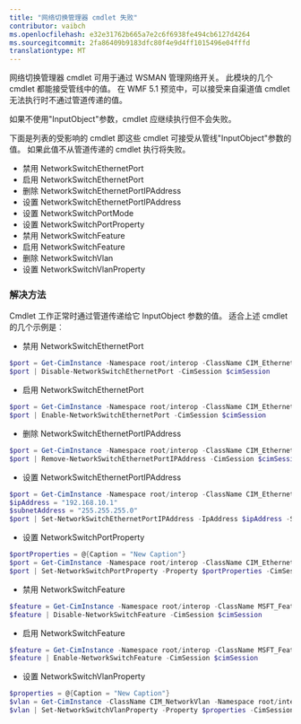 ```yaml
---
title: "网络切换管理器 cmdlet 失败"
contributor: vaibch
ms.openlocfilehash: e32e31762b665a7e2c6f6938fe494cb6127d4264
ms.sourcegitcommit: 2fa86409b9183dfc80f4e9d4ff1015496e04fffd
translationtype: MT
---
```

网络切换管理器 cmdlet 可用于通过 WSMAN 管理网络开关。 此模块的几个 cmdlet 都能接受管线中的值。 在 WMF 5.1 预览中，可以接受来自渠道值 cmdlet 无法执行时不通过管道传递的值。

如果不使用"InputObject"参数，cmdlet 应继续执行但不会失败。

下面是列表的受影响的 cmdlet 即这些 cmdlet 可接受从管线"InputObject"参数的值。 如果此值不从管道传递的 cmdlet 执行将失败。

- 禁用 NetworkSwitchEthernetPort
- 启用 NetworkSwitchEthernetPort
- 删除 NetworkSwitchEthernetPortIPAddress
- 设置 NetworkSwitchEthernetPortIPAddress
- 设置 NetworkSwitchPortMode
- 设置 NetworkSwitchPortProperty
- 禁用 NetworkSwitchFeature
- 启用 NetworkSwitchFeature
- 删除 NetworkSwitchVlan
- 设置 NetworkSwitchVlanProperty

### 解决方法
Cmdlet 工作正常时通过管道传递给它 InputObject 参数的值。 适合上述 cmdlet 的几个示例是︰

- 禁用 NetworkSwitchEthernetPort
```powershell
$port = Get-CimInstance -Namespace root/interop -ClassName CIM_EthernetPort -CimSession $cimSession | Select-Object -First 1
$port | Disable-NetworkSwitchEthernetPort -CimSession $cimSession
```
- 启用 NetworkSwitchEthernetPort
```powershell
$port = Get-CimInstance -Namespace root/interop -ClassName CIM_EthernetPort -CimSession $cimSession | Select-Object -First 1
$port | Enable-NetworkSwitchEthernetPort -CimSession $cimSession
```

- 删除 NetworkSwitchEthernetPortIPAddress
```powershell
$port = Get-CimInstance -Namespace root/interop -ClassName CIM_EthernetPort -CimSession $cimSession | Select-Object -First 1
$port | Remove-NetworkSwitchEthernetPortIPAddress -CimSession $cimSession
```

- 设置 NetworkSwitchEthernetPortIPAddress
```powershell
$port = Get-CimInstance -Namespace root/interop -ClassName CIM_EthernetPort -CimSession $cimSession | Select-Object -First 1
$ipAddress = "192.168.10.1"
$subnetAddress = "255.255.255.0"
$port | Set-NetworkSwitchEthernetPortIPAddress -IpAddress $ipAddress -SubnetAddress $subnetAddress -CimSession $cimSession
```

- 设置 NetworkSwitchPortProperty
```powershell
$portProperties = @{Caption = "New Caption"}
$port = Get-CimInstance -Namespace root/interop -ClassName CIM_EthernetPort -CimSession $cimSession | Select-Object -First 1
$port | Set-NetworkSwitchPortProperty -Property $portProperties -CimSession $cimSession
```

- 禁用 NetworkSwitchFeature
```powershell
$feature = Get-CimInstance -Namespace root/interop -ClassName MSFT_Feature -CimSession $cimSession | Select-Object -First 1
$feature | Disable-NetworkSwitchFeature -CimSession $cimSession
```

- 启用 NetworkSwitchFeature
```powershell
$feature = Get-CimInstance -Namespace root/interop -ClassName MSFT_Feature -CimSession $cimSession | Select-Object -First 1
$feature | Enable-NetworkSwitchFeature -CimSession $cimSession
```

- 设置 NetworkSwitchVlanProperty
```powershell
$properties = @{Caption = "New Caption"}
$vlan = Get-CimInstance -ClassName CIM_NetworkVlan -Namespace root/interop -CimSession $cimSession | Select-Object -First 1
$vlan | Set-NetworkSwitchVlanProperty -Property $properties -CimSession $cimSession
```
